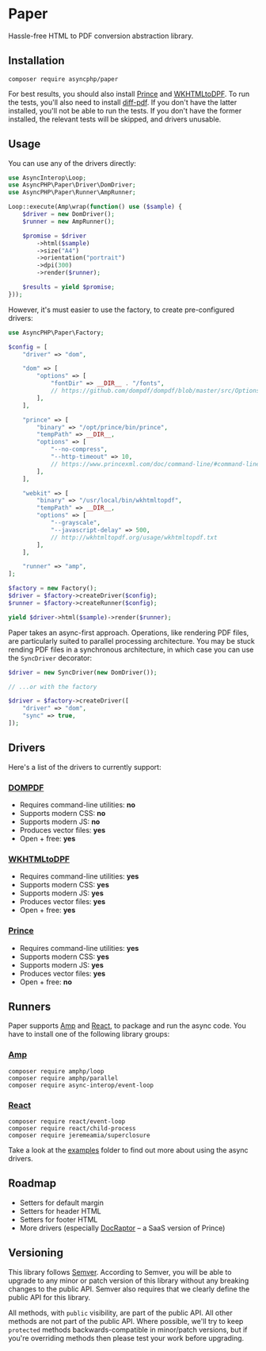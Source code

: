 # Paper

Hassle-free HTML to PDF conversion abstraction library.

## Installation

```
composer require asyncphp/paper
```

For best results, you should also install [Prince](https://www.princexml.com) and [WKHTMLtoDPF](http://wkhtmltopdf.org). To run the tests, you'll also need to install [diff-pdf](https://github.com/vslavik/diff-pdf). If you don't have the latter installed, you'll not be able to run the tests. If you don't have the former installed, the relevant tests will be skipped, and drivers unusable.

## Usage

You can use any of the drivers directly:

```php
use AsyncInterop\Loop;
use AsyncPHP\Paper\Driver\DomDriver;
use AsyncPHP\Paper\Runner\AmpRunner;

Loop::execute(Amp\wrap(function() use ($sample) {
    $driver = new DomDriver();
    $runner = new AmpRunner();

    $promise = $driver
        ->html($sample)
        ->size("A4")
        ->orientation("portrait")
        ->dpi(300)
        ->render($runner);

    $results = yield $promise;
}));
```

However, it's must easier to use the factory, to create pre-configured drivers:

```php
use AsyncPHP\Paper\Factory;

$config = [
    "driver" => "dom",

    "dom" => [
        "options" => [
            "fontDir" => __DIR__ . "/fonts",
            // https://github.com/dompdf/dompdf/blob/master/src/Options.php
        ],
    ],

    "prince" => [
        "binary" => "/opt/prince/bin/prince",
        "tempPath" => __DIR__,
        "options" => [
            "--no-compress",
            "--http-timeout" => 10,
            // https://www.princexml.com/doc/command-line/#command-line
        ],
    ],

    "webkit" => [
        "binary" => "/usr/local/bin/wkhtmltopdf",
        "tempPath" => __DIR__,
        "options" => [
            "--grayscale",
            "--javascript-delay" => 500,
            // http://wkhtmltopdf.org/usage/wkhtmltopdf.txt
        ],
    ],

    "runner" => "amp",
];

$factory = new Factory();
$driver = $factory->createDriver($config);
$runner = $factory->createRunner($config);

yield $driver->html($sample)->render($runner);
```

Paper takes an async-first approach. Operations, like rendering PDF files, are particularly suited to parallel processing architecture. You may be stuck rending PDF files in a synchronous architecture, in which case you can use the `SyncDriver` decorator:

```php
$driver = new SyncDriver(new DomDriver());

// ...or with the factory

$driver = $factory->createDriver([
    "driver" => "dom",
    "sync" => true,
]);
```

## Drivers

Here's a list of the drivers to currently support:

### [DOMPDF](http://dompdf.github.io)

* Requires command-line utilities: **no**
* Supports modern CSS: **no**
* Supports modern JS: **no**
* Produces vector files: **yes**
* Open + free: **yes**

### [WKHTMLtoDPF](http://wkhtmltopdf.org)

* Requires command-line utilities: **yes**
* Supports modern CSS: **yes**
* Supports modern JS: **yes**
* Produces vector files: **yes**
* Open + free: **yes**

### [Prince](https://www.princexml.com)

* Requires command-line utilities: **yes**
* Supports modern CSS: **yes**
* Supports modern JS: **yes**
* Produces vector files: **yes**
* Open + free: **no**

## Runners

Paper supports [Amp](https://github.com/amphp) and [React](https://github.com/reactphp), to package and run the async code. You have to install one of the following library groups:

### [Amp](examples/async-amp-dom.php)

```
composer require amphp/loop
composer require amphp/parallel
composer require async-interop/event-loop
```

### [React](examples/async-react-webkit.php)

```
composer require react/event-loop
composer require react/child-process
composer require jeremeamia/superclosure
```

Take a look at the [examples](examples) folder to find out more about using the async drivers.

## Roadmap

* Setters for default margin
* Setters for header HTML
* Setters for footer HTML
* More drivers (especially [DocRaptor](https://docraptor.com) – a SaaS version of Prince)

## Versioning

This library follows [Semver](http://semver.org). According to Semver, you will be able to upgrade to any minor or patch version of this library without any breaking changes to the public API. Semver also requires that we clearly define the public API for this library.

All methods, with `public` visibility, are part of the public API. All other methods are not part of the public API. Where possible, we'll try to keep `protected` methods backwards-compatible in minor/patch versions, but if you're overriding methods then please test your work before upgrading.
